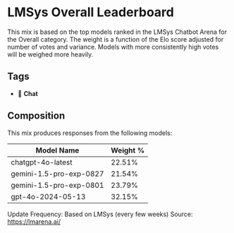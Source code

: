 # LMSys Overall Leaderboard

This mix is based on the top models ranked in the LMSys Chatbot Arena for the Overall category. The weight is a function of the Elo score adjusted for number of votes and variance. Models with more consistently high votes will be weighed more heavily.

## Tags

- 💬 **Chat**

## Composition

This mix produces responses from the following models:

| Model Name              | Weight % |
| ----------------------- | -------- |
| chatgpt-4o-latest       | 22.51%   |
| gemini-1.5-pro-exp-0827 | 21.54%   |
| gemini-1.5-pro-exp-0801 | 23.79%   |
| gpt-4o-2024-05-13       | 32.15%   |

Update Frequency: Based on LMSys (every few weeks)
Source: https://lmarena.ai/
